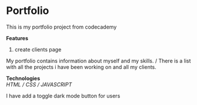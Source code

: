Portfolio
=

This is my portfolio project from codecademy

**Features**
1. create clients page

My portfolio contains information about myself and my skills. /
There is a list with all the projects i have been working on and all my clients.


**Technologies** \
*HTML / CSS / JAVASCRIPT*

I have add a toggle dark mode button for users 
